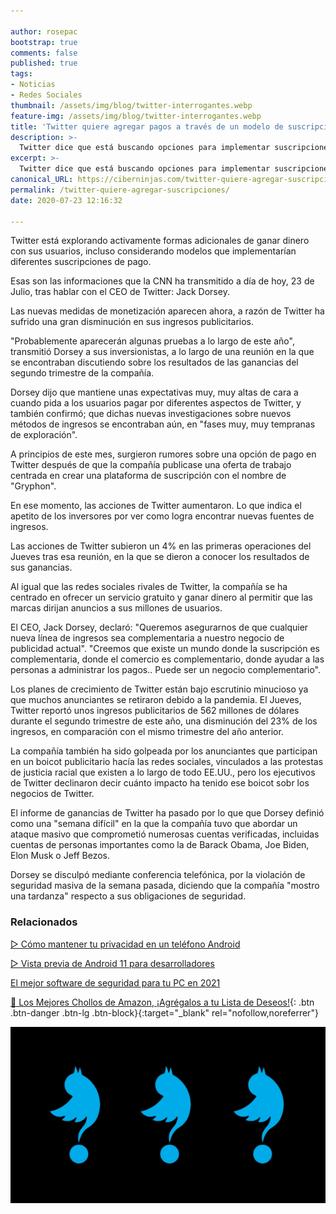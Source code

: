 ```yaml
---

author: rosepac
bootstrap: true
comments: false
published: true
tags:
- Noticias
- Redes Sociales
thumbnail: /assets/img/blog/twitter-interrogantes.webp
feature-img: /assets/img/blog/twitter-interrogantes.webp
title: 'Twitter quiere agregar pagos a través de un modelo de suscripciones'
description: >-
  Twitter dice que está buscando opciones para implementar suscripciones de pago, tras comprobar que los ingresos publicitarios van cayendo bruscamente
excerpt: >-
  Twitter dice que está buscando opciones para implementar suscripciones de pago, tras comprobar que los ingresos publicitarios van cayendo bruscamente
canonical_URL: https://ciberninjas.com/twitter-quiere-agregar-suscripciones/
permalink: /twitter-quiere-agregar-suscripciones/
date: 2020-07-23 12:16:32

---
```


Twitter está explorando activamente formas adicionales de ganar dinero con sus usuarios, incluso considerando modelos que implementarían diferentes suscripciones de pago.

Esas son las informaciones que la CNN ha transmitido a día de hoy, 23 de Julio, tras hablar con el CEO de Twitter: Jack Dorsey.

Las nuevas medidas de monetización aparecen ahora, a razón de Twitter ha sufrido una gran disminución en sus ingresos publicitarios.

"Probablemente aparecerán algunas pruebas a lo largo de este año", transmitió Dorsey a sus inversionistas, a lo largo de una reunión en la que se encontraban discutiendo sobre los resultados de las ganancias del segundo trimestre de la compañía.

Dorsey dijo que mantiene unas expectativas muy, muy altas de cara a cuando pida a los usuarios pagar por diferentes aspectos de Twitter, y también confirmó; que dichas nuevas investigaciones sobre nuevos métodos de ingresos se encontraban aún, en "fases muy, muy tempranas de exploración".

A principios de este mes, surgieron rumores sobre una opción de pago en Twitter después de que la compañía publicase una oferta de trabajo centrada en crear una plataforma de suscripción con el nombre de "Gryphon". 

En ese momento, las acciones de Twitter aumentaron. Lo que indica el apetito de los inversores por ver como logra encontrar nuevas fuentes de ingresos.

Las acciones de Twitter subieron un 4% en las primeras operaciones del Jueves tras esa reunión, en la que se dieron a conocer los resultados de sus ganancias.

Al igual que las redes sociales rivales de Twitter, la compañía se ha centrado en ofrecer un servicio gratuito y ganar dinero al permitir que las marcas dirijan anuncios a sus millones de usuarios.

El CEO, Jack Dorsey, declaró: "Queremos asegurarnos de que cualquier nueva línea de ingresos sea complementaria a nuestro negocio de publicidad actual". "Creemos que existe un mundo donde la suscripción es complementaria, donde el comercio es complementario, donde ayudar a las personas a administrar los pagos.. Puede ser un negocio complementario".

Los planes de crecimiento de Twitter están bajo escrutinio minucioso ya que muchos anunciantes se retiraron debido a la pandemia. El Jueves, Twitter reportó unos ingresos publicitarios de 562 millones de dólares durante el segundo trimestre de este año, una disminución del 23% de los ingresos, en comparación con el mismo trimestre del año anterior.

La compañía también ha sido golpeada por los anunciantes que participan en un boicot publicitario hacía las redes sociales, vinculados a las protestas de justicia racial que existen a lo largo de todo EE.UU., pero los ejecutivos de Twitter declinaron decir cuánto impacto ha tenido ese boicot sobr los negocios de Twitter.

El informe de ganancias de Twitter ha pasado por lo que que Dorsey definió como una "semana difícil" en la que la compañía tuvo que abordar un ataque masivo que comprometió numerosas cuentas verificadas, incluidas cuentas de personas importantes como la de Barack Obama, Joe Biden, Elon Musk o Jeff Bezos.

Dorsey se disculpó mediante conferencia telefónica, por la violación de seguridad masiva de la semana pasada, diciendo que la compañía "mostro una tardanza" respecto a sus obligaciones de seguridad.

### **Relacionados** <!-- omit in toc -->

[▷ Cómo mantener tu privacidad en un teléfono Android](https://ciberninjas.com/como-mantener-tu-privacidad-usando-android/)

[▷ Vista previa de Android 11 para desarrolladores](https://ciberninjas.com/android-11-para-desarrolladores/)

[El mejor software de seguridad para tu PC en 2021](https://ciberninjas.com/el-mejor-software-seguridad-2020/)

[🛒 Los Mejores Chollos de Amazon, ¡Agrégalos a tu Lista de Deseos!](/amazon/ "Los Mejores Chollos de Amazon, Ofertas Flash, Black Monday y Amazon Prime Day"){: .btn .btn-danger .btn-lg .btn-block}{:target="_blank" rel="nofollow,noreferrer"}

![Twitter dice que está buscando opciones para implementar suscripciones de pago, tras comprobar que los ingresos publicitarios van cayendo bruscamente](/assets/img/blog/twitter-interrogantes.webp "Twitter dice que está buscando opciones para implementar suscripciones de pago, tras comprobar que los ingresos publicitarios van cayendo bruscamente")